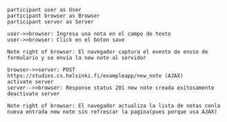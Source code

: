     participant user as User
    participant browser as Browser
    participant server as Server

    user->>browser: Ingresa una nota en el campo de texto
    user->>browser: Click en el boton save

    Note right of browser: El navegador captura el evento de envío de formulario y se envía la new note al servidor 

    browser->>server: POST https://studies.cs.helsinki.fi/exampleapp/new_note (AJAX)
    activate server
    server-->>browser: Response status 201 new note creada exitosamente
    deactivate server

    Note right of browser: El navegador actualiza la lista de notas conla nueva entrada new note sin refrescar la pagina(pues porque usa AJAX)
